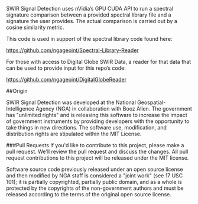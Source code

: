 SWIR Signal Detection uses nVidia’s GPU CUDA API to run a spectral signature comparison between a provided spectral library file and a signature the user provides.  The actual comparison is carried out by a cosine similarity metric. 

This code is used in support of the spectral library code found here:

https://github.com/ngageoint/Spectral-Library-Reader

For those with access to Digital Globe SWIR Data, a reader for that data that can be used to provide input for this repo’s code:

https://github.com/ngageoint/DigitalGlobeReader

##Origin

SWIR Signal Detection was developed at the National Geospatial-Intelligence Agency (NGA) in collaboration with Booz Allen. The government has "unlimited rights" and is releasing this software to increase the impact of government instruments by providing developers with the opportunity to take things in new directions. The software use, modification, and distribution rights are stipulated within the MIT License. 

###Pull Requests
If you'd like to contribute to this project, please make a pull request. We'll review the pull request and discuss the changes. All pull request contributions to this project will be released under the MIT license.  

Software source code previously released under an open source license and then modified by NGA staff is considered a "joint work" (see 17 USC 101); it is partially copyrighted, partially public domain, and as a whole is protected by the copyrights of the non-government authors and must be released according to the terms of the original open source license.
